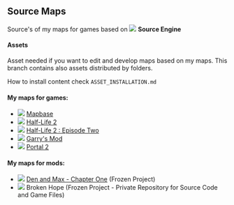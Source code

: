 ## Source Maps
Source's of my maps for games based on ![](https://cdn.discordapp.com/attachments/619231812987650059/665236031737692161/sourceengine.png) **Source Engine**


#### Assets

Asset needed if you want to edit and develop maps based on my maps.
This branch contains also assets distributed by folders.

How to install content check `ASSET_INSTALLATION.md`

#### My maps for games:

* ![](https://cdn.discordapp.com/attachments/619231812987650059/685045052614901776/mapbase.png) [Mapbase](https://www.moddb.com/mods/mapbase)
* ![](https://cdn.discordapp.com/attachments/619231812987650059/685042062436990996/hl2.png) [Half-Life 2](https://store.steampowered.com/app/220)
* ![](https://cdn.discordapp.com/attachments/619231812987650059/685042062436990996/hl2.png) [Half-Life 2 : Episode Two](https://store.steampowered.com/app/420)
* ![](https://cdn.discordapp.com/attachments/619231812987650059/665236779489689610/gmod.png) [Garry's Mod](https://store.steampowered.com/app/4000)
* ![](https://cdn.discordapp.com/attachments/619231812987650059/665240182999744513/portal2.png) [Portal 2](https://store.steampowered.com/app/620)


#### My maps for mods:

* ![](https://cdn.discordapp.com/attachments/619231812987650059/665237600566771753/dam_logo.png) [Den and Max - Chapter One](https://github.com/pythsource/DAM-CH1) (Frozen Project)
* ![](https://cdn.discordapp.com/attachments/619231812987650059/692447927544578098/brokenhope.png) Broken Hope (Frozen Project - Private Repository for Source Code and Game Files)
